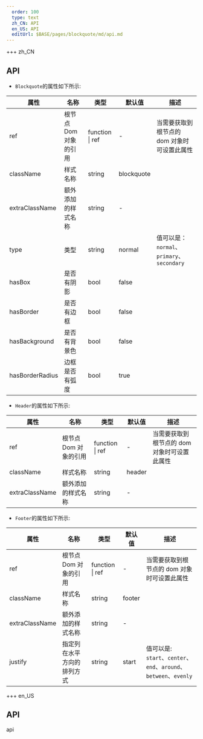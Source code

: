 ```yaml
---   
  order: 100
  type: text
  zh_CN: API
  en_US: API
  editUrl: $BASE/pages/blockquote/md/api.md
---
```


+++ zh_CN

## API

- <Code type="normal">Blockquote</Code>的属性如下所示:

| 属性            | 名称                  | 类型            | 默认值     | 描述                                                                         |
| --------------- | --------------------- | --------------- | ---------- | ---------------------------------------------------------------------------- |
| ref             | 根节点 Dom 对象的引用 | function \| ref | -          | 当需要获取到根节点的 dom 对象时可设置此属性                                  |
| className       | 样式名称              | string          | blockquote |                                                                              |
| extraClassName  | 额外添加的样式名称    | string          | -          |                                                                              |
| type            | 类型                  | string          | normal     | 值可以是：<Code>normal</Code>、<Code>primary</Code>、 <Code>secondary</Code> |
| hasBox          | 是否有阴影            | bool            | false      |                                                                              |
| hasBorder       | 是否有边框            | bool            | false      |                                                                              |
| hasBackground   | 是否有背景色          | bool            | false      |                                                                              |
| hasBorderRadius | 边框是否有弧度        | bool            | true       |                                                                              |

- <Code type="normal">Header</Code>的属性如下所示:

| 属性           | 名称                  | 类型            | 默认值 | 描述                                        |
| -------------- | --------------------- | --------------- | ------ | ------------------------------------------- |
| ref            | 根节点 Dom 对象的引用 | function \| ref | -      | 当需要获取到根节点的 dom 对象时可设置此属性 |
| className      | 样式名称              | string          | header |                                             |
| extraClassName | 额外添加的样式名称    | string          | -      |                                             |

- <Code type="normal">Footer</Code>的属性如下所示:

| 属性           | 名称                       | 类型            | 默认值 | 描述                                                                                                                                |
| -------------- | -------------------------- | --------------- | ------ | ----------------------------------------------------------------------------------------------------------------------------------- |
| ref            | 根节点 Dom 对象的引用      | function \| ref | -      | 当需要获取到根节点的 dom 对象时可设置此属性                                                                                         |
| className      | 样式名称                   | string          | footer |                                                                                                                                     |
| extraClassName | 额外添加的样式名称         | string          | -      |                                                                                                                                     |
| justify        | 指定列在水平方向的排列方式 | string          | start  | 值可以是: <Code>start</Code>、<Code>center</Code>、<Code>end</Code>、<Code>around</Code>、<Code>between</Code>、<Code>evenly</Code> |

+++ en_US

## API

api

